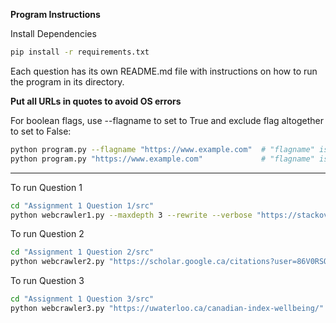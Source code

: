 **Program Instructions**  

Install Dependencies
```Bash
pip install -r requirements.txt
```

Each question has its own README.md file with instructions on how to run the program in its directory.

**Put all URLs in quotes to avoid OS errors**

For boolean flags, use --flagname to set to True and exclude flag altogether to set to False:
```Bash
python program.py --flagname "https://www.example.com"  # "flagname" is true
python program.py "https://www.example.com"             # "flagname" is false
```

---

To run Question 1 
```Bash
cd "Assignment 1 Question 1/src"
python webcrawler1.py --maxdepth 3 --rewrite --verbose "https://stackoverflow.com/questions/58146520/crawling-and-scraping-random-websites"
```

To run Question 2
```Bash
cd "Assignment 1 Question 2/src"
python webcrawler2.py "https://scholar.google.ca/citations?user=86V0RSQAAAAJ&hl=en&oi=ao"
```

To run Question 3
```Bash
cd "Assignment 1 Question 3/src"
python webcrawler3.py "https://uwaterloo.ca/canadian-index-wellbeing/"
```